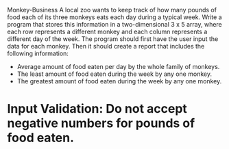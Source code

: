 Monkey-Business
A local zoo wants to keep track of how many pounds of food each of its three monkeys eats each day during a typical week. Write a program that stores this information in a two-dimensional 3 x 5 array, where each row represents a different monkey and each column represents a different day of the week. The program should first have the user input the data for each monkey. Then it should create a report that includes the following information:
- Average amount of food eaten per day by the whole family of monkeys.
- The least amount of food eaten during the week by any one monkey.
- The greatest amount of food eaten during the week by any one monkey.

# Input Validation: Do not accept negative numbers for pounds of food eaten.
